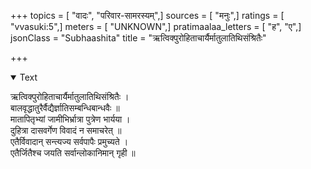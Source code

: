 +++
topics = [ "वादः", "परिवार-सामरस्यम्",]
sources = [ "मनुः",]
ratings = [ "vvasuki:5",]
meters = [ "UNKNOWN",]
pratimaalaa_letters = [ "ह", "ए",]
jsonClass = "Subhaashita"
title = "ऋत्विक्पुरोहिताचार्यैर्मातुलातिथिसंश्रितैः"

+++

<details open><summary>Text</summary>

ऋत्विक्पुरोहिताचार्यैर्मातुलातिथिसंश्रितैः ।  
बालवृद्धातुरैर्वैद्यैर्ज्ञातिसम्बन्धिबान्धवैः ॥  
मातापितृभ्यां जामीभिर्भ्रात्रा पुत्रेण भार्यया ।  
दुहित्रा दासवर्गेण विवादं न समाचरेत् ॥  
एतैर्विवादान् सन्त्यज्य सर्वपापैः प्रमुच्यते ।  
एतैर्जितैश्च जयति सर्वान्लोकानिमान् गृही ॥
</details>
